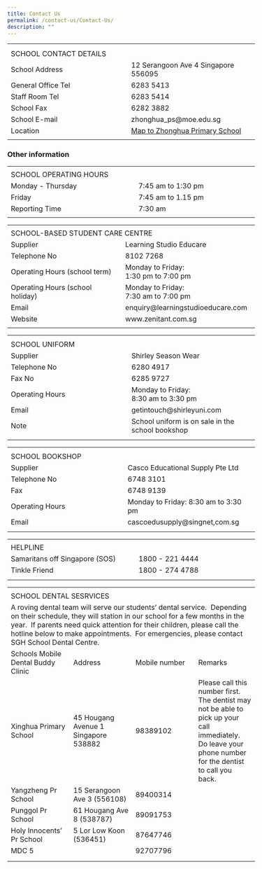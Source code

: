 ```yaml
---
title: Contact Us
permalink: /contact-us/Contact-Us/
description: ""
---
```

<table style="border-collapse:
 collapse;width:425pt" width="566" cellspacing="0" cellpadding="0" border="0"><colgroup><col style="mso-width-source:userset;mso-width-alt:5302;
 width:109pt" span="3" width="145"> <col style="mso-width-source:userset;mso-width-alt:4790;width:98pt" width="131"></colgroup><tbody><tr style="mso-height-source:userset;height:7.5pt" height="10"><td style="height:7.5pt;width:109pt" width="145" class="xl65" height="10"><a name="RANGE!C2:F10"></a></td><td style="width:109pt" width="145" class="xl65"></td><td style="width:109pt" width="145" class="xl65"></td><td style="width:98pt" width="131" class="xl65"></td></tr><tr style="height:15.75pt" height="21"><td style="height:15.75pt" class="xl67" height="21" colspan="4">SCHOOL CONTACT DETAILS</td></tr><tr style="height:15.75pt" height="21"><td style="height:15.75pt" class="xl65" height="21" colspan="2">School Address</td><td class="xl66" colspan="2">12 Serangoon Ave 4 Singapore 556095</td></tr><tr style="height:15.75pt" height="21"><td style="height:15.75pt" class="xl65" height="21" colspan="2">General Office Tel</td><td class="xl66" colspan="2">6283 5413</td></tr><tr style="height:15.75pt" height="21"><td style="height:15.75pt" class="xl65" height="21" colspan="2">Staff Room Tel</td><td class="xl66" colspan="2">6283 5414</td></tr><tr style="height:15.75pt" height="21"><td style="height:15.75pt" class="xl65" height="21" colspan="2">School Fax</td><td class="xl66" colspan="2">6282 3882</td></tr><tr style="height:15.75pt" height="21"><td style="height:15.75pt" class="xl65" height="21" colspan="2">School E-mail</td><td class="xl66" colspan="2">zhonghua_ps@moe.edu.sg</td></tr><tr style="mso-height-source:userset;height:15.75pt" height="21"><td style="height:15.75pt" class="xl65" height="21" colspan="2">Location</td><td class="xl68" colspan="2"><a href="https://www.google.com/maps/place/Zhonghua+Primary+School/@1.3598585,103.8673854,17z/data=!3m2!4b1!5s0x31da17aa2967fb09:0xcf3121e3b5fa38f6!4m6!3m5!1s0x31da17aa39517ac9:0xec3925b798d00a36!8m2!3d1.3598531!4d103.8695741!16s%2Fg%2F1tg29">Map to Zhonghua Primary School</a></td></tr><tr style="mso-height-source:userset;height:5.25pt" height="7"><td style="height:5.25pt" class="xl65" height="7"></td><td class="xl65"></td><td class="xl65"></td><td class="xl65"></td></tr></tbody></table>


### Other information

<table border="0" cellpadding="0" cellspacing="0" width="566" style="border-collapse:
 collapse;width:425pt"><colgroup><col width="145" span="3" style="mso-width-source:userset;mso-width-alt:5302;
 width:109pt"> <col width="131" style="mso-width-source:userset;mso-width-alt:4790;width:98pt"></colgroup><tbody><tr height="7" style="mso-height-source:userset;height:5.25pt"><td height="7" class="xl65" width="145" style="height:5.25pt;width:109pt"><a name="RANGE!C11:F16"></a></td><td class="xl65" width="145" style="width:109pt"></td><td class="xl65" width="145" style="width:109pt"></td><td class="xl65" width="131" style="width:98pt"></td></tr><tr height="21" style="height:15.75pt"><td colspan="4" height="21" class="xl66" style="height:15.75pt">SCHOOL OPERATING HOURS</td></tr><tr height="21" style="height:15.75pt"><td colspan="2" height="21" class="xl65" style="height:15.75pt">Monday - Thursday</td><td colspan="2" class="xl67">7:45 am to 1:30 pm</td></tr><tr height="21" style="height:15.75pt"><td colspan="2" height="21" class="xl65" style="height:15.75pt">Friday</td><td colspan="2" class="xl67">7:45 am to 1.15 pm</td></tr><tr height="21" style="height:15.75pt"><td colspan="2" height="21" class="xl65" style="height:15.75pt">Reporting Time</td><td colspan="2" class="xl68">7:30 am</td></tr><tr height="6" style="mso-height-source:userset;height:4.5pt"><td height="6" class="xl65" style="height:4.5pt"></td><td class="xl65"></td><td class="xl65"></td><td class="xl65"></td></tr></tbody></table>



<table border="0" cellpadding="0" cellspacing="0" width="566" style="border-collapse:
 collapse;width:425pt"><colgroup><col width="145" span="3" style="mso-width-source:userset;mso-width-alt:5302;
 width:109pt"> <col width="131" style="mso-width-source:userset;mso-width-alt:4790;width:98pt"></colgroup><tbody><tr height="6" style="mso-height-source:userset;height:4.5pt"><td height="6" class="xl65" width="145" style="height:4.5pt;width:109pt"><a name="RANGE!C18:F27"></a></td><td class="xl65" width="145" style="width:109pt"></td><td class="xl65" width="145" style="width:109pt"></td><td class="xl65" width="131" style="width:98pt"></td></tr><tr height="21" style="height:15.75pt"><td colspan="4" height="21" class="xl66" style="height:15.75pt">SCHOOL-BASED STUDENT CARE CENTRE</td></tr><tr height="21" style="height:15.75pt"><td colspan="2" height="21" class="xl65" style="height:15.75pt">Supplier</td><td colspan="2" class="xl68">Learning Studio Educare</td></tr><tr height="20" style="height:15.0pt"><td colspan="2" height="20" class="xl65" style="height:15.0pt">Telephone No</td><td colspan="2" class="xl69">8102 7268</td></tr><tr height="20" style="mso-height-source:userset;height:15.0pt"><td colspan="2" rowspan="2" height="40" class="xl67" width="290" style="height:30.0pt;
  width:218pt">Operating Hours (school term)</td><td colspan="2" rowspan="2" class="xl67" width="276" style="width:207pt">Monday to Friday: 
<br>1:30 pm to 7:00 pm </td></tr><tr height="20" style="height:15.0pt"></tr><tr height="41" style="mso-height-source:userset;height:30.75pt"><td colspan="2" height="41" class="xl65" style="height:30.75pt">Operating Hours (school holiday)</td><td colspan="2" class="xl70">Monday to Friday: 
	<br>7:30 am to 7:00 pm</td></tr><tr height="21" style="height:15.75pt"><td colspan="2" height="21" class="xl65" style="height:15.75pt">Email</td><td colspan="2" class="xl68">enquiry@learningstudioeducare.com</td></tr><tr height="21" style="height:15.75pt"><td colspan="2" height="21" class="xl65" style="height:15.75pt">Website</td><td colspan="2" class="xl68">www.zenitant.com.sg</td></tr><tr height="6" style="mso-height-source:userset;height:4.5pt"><td height="6" class="xl65" style="height:4.5pt"></td><td class="xl65"></td><td class="xl65"></td><td class="xl65"></td></tr></tbody></table>


<table border="0" cellpadding="0" cellspacing="0" width="566" style="border-collapse:
 collapse;width:425pt"><colgroup><col width="145" span="3" style="mso-width-source:userset;mso-width-alt:5302;
 width:109pt"> <col width="131" style="mso-width-source:userset;mso-width-alt:4790;width:98pt"></colgroup><tbody><tr height="8" style="mso-height-source:userset;height:6.0pt"><td height="8" class="xl65" width="145" style="height:6.0pt;width:109pt"><a name="RANGE!C29:F37"></a></td><td class="xl65" width="145" style="width:109pt"></td><td class="xl65" width="145" style="width:109pt"></td><td class="xl65" width="131" style="width:98pt"></td></tr><tr height="21" style="height:15.75pt"><td colspan="4" height="21" class="xl66" width="566" style="height:15.75pt;
  width:425pt">SCHOOL UNIFORM</td></tr><tr height="21" style="height:15.75pt"><td colspan="2" height="21" class="xl65" style="height:15.75pt">Supplier</td><td colspan="2" class="xl68">Shirley Season Wear</td></tr><tr height="21" style="height:15.75pt"><td colspan="2" height="21" class="xl65" style="height:15.75pt">Telephone No</td><td colspan="2" class="xl68">6280 4917</td></tr><tr height="21" style="height:15.75pt"><td colspan="2" height="21" class="xl65" style="height:15.75pt">Fax No</td><td colspan="2" class="xl68">6285 9727</td></tr><tr height="21" style="height:15.75pt"><td colspan="2" height="21" class="xl65" style="height:15.75pt">Operating Hours</td><td class="xl68" colspan="2" style="mso-ignore:colspan">Monday to Friday: 
<br>8:30 am to 3:30 pm</td></tr><tr height="21" style="height:15.75pt"><td colspan="2" height="21" class="xl65" style="height:15.75pt">Email</td><td colspan="2" class="xl68">getintouch@shirleyuni.com</td></tr><tr height="39" style="mso-height-source:userset;height:29.25pt"><td colspan="2" height="39" class="xl65" style="height:29.25pt">Note</td><td colspan="2" class="xl67" width="276" style="width:207pt">School uniform is on sale in the school bookshop</td></tr><tr height="9" style="mso-height-source:userset;height:6.75pt"><td height="9" class="xl65" style="height:6.75pt"></td><td class="xl65"></td><td class="xl65"></td><td class="xl65"></td></tr></tbody></table>



<table border="0" cellpadding="0" cellspacing="0" width="566" style="border-collapse:
 collapse;width:425pt"><colgroup><col width="145" span="3" style="mso-width-source:userset;mso-width-alt:5302;
 width:109pt"> <col width="131" style="mso-width-source:userset;mso-width-alt:4790;width:98pt"></colgroup><tbody><tr height="8" style="mso-height-source:userset;height:6.0pt"><td height="8" class="xl65" width="145" style="height:6.0pt;width:109pt"><a name="RANGE!C40:F47"></a></td><td class="xl65" width="145" style="width:109pt"></td><td class="xl65" width="145" style="width:109pt"></td><td class="xl65" width="131" style="width:98pt"></td></tr><tr height="21" style="height:15.75pt"><td colspan="4" height="21" class="xl66" width="566" style="height:15.75pt;
  width:425pt">SCHOOL BOOKSHOP</td></tr><tr height="21" style="height:15.75pt"><td colspan="2" height="21" class="xl65" style="height:15.75pt">Supplier&nbsp;</td><td colspan="2" class="xl67">Casco Educational Supply Pte Ltd</td></tr><tr height="21" style="height:15.75pt"><td colspan="2" height="21" class="xl65" style="height:15.75pt">Telephone No</td><td colspan="2" class="xl67">6748 3101</td></tr><tr height="21" style="height:15.75pt"><td colspan="2" height="21" class="xl65" style="height:15.75pt">Fax</td><td colspan="2" class="xl67">6748 9139</td></tr><tr height="21" style="height:15.75pt"><td colspan="2" height="21" class="xl65" style="height:15.75pt">Operating Hours</td><td colspan="2" class="xl67">Monday to Friday: 8:30 am to 3:30 pm</td></tr><tr height="21" style="height:15.75pt"><td colspan="2" height="21" class="xl65" style="height:15.75pt">Email</td><td colspan="2" class="xl67">cascoedusupply@singnet,com.sg</td></tr><tr height="9" style="mso-height-source:userset;height:6.75pt"><td height="9" class="xl65" style="height:6.75pt"></td><td class="xl65"></td><td class="xl65"></td><td class="xl65"></td></tr></tbody></table>
	
	

<table border="0" cellpadding="0" cellspacing="0" width="566" style="border-collapse:
 collapse;width:425pt"><colgroup><col width="145" span="3" style="mso-width-source:userset;mso-width-alt:5302;
 width:109pt"> <col width="131" style="mso-width-source:userset;mso-width-alt:4790;width:98pt"></colgroup><tbody><tr height="6" style="mso-height-source:userset;height:4.5pt"><td height="6" class="xl65" width="145" style="height:4.5pt;width:109pt"><a name="RANGE!C50:F54"></a></td><td class="xl65" width="145" style="width:109pt"></td><td class="xl65" width="145" style="width:109pt"></td><td class="xl65" width="131" style="width:98pt"></td></tr><tr height="21" style="mso-height-source:userset;height:15.75pt"><td colspan="4" height="21" class="xl66" width="566" style="height:15.75pt;
  width:425pt">HELPLINE</td></tr><tr height="21" style="height:15.75pt"><td colspan="2" height="21" class="xl65" style="height:15.75pt">Samaritans off Singapore (SOS)</td><td colspan="2" class="xl67">1800 - 221 4444</td></tr><tr height="21" style="height:15.75pt"><td colspan="2" height="21" class="xl65" style="height:15.75pt">Tinkle Friend</td><td colspan="2" class="xl67">1800 - 274 4788</td></tr><tr height="8" style="mso-height-source:userset;height:6.0pt"><td height="8" class="xl65" style="height:6.0pt"></td><td class="xl65"></td><td class="xl65"></td><td class="xl65"></td></tr></tbody></table>
	

<table border="0" cellpadding="0" cellspacing="0" width="566" style="border-collapse:
 collapse;width:425pt"><colgroup><col width="145" span="3" style="mso-width-source:userset;mso-width-alt:5302;
 width:109pt"> <col width="131" style="mso-width-source:userset;mso-width-alt:4790;width:98pt"></colgroup><tbody><tr height="8" style="mso-height-source:userset;height:6.0pt"><td height="8" class="xl65" width="145" style="height:6.0pt;width:109pt"><a name="RANGE!C56:F65"></a></td><td class="xl65" width="145" style="width:109pt"></td><td class="xl65" width="145" style="width:109pt"></td><td class="xl65" width="131" style="width:98pt"></td></tr><tr height="21" style="mso-height-source:userset;height:15.75pt"><td colspan="4" height="21" class="xl72" width="566" style="height:15.75pt;
  width:425pt">SCHOOL DENTAL SESRVICES</td></tr><tr height="105" style="mso-height-source:userset;height:78.75pt"><td colspan="4" height="105" class="xl73" width="566" style="height:78.75pt;
  width:425pt">A roving dental team will serve our students’ dental service.&nbsp; Depending on their schedule, they will station in our school for a few months in the year.&nbsp; If parents need quick attention for their children, please call the hotline below to make appointments.&nbsp; For emergencies, please contact SGH School Dental Centre.</td></tr><tr height="41" style="height:30.75pt"><td height="41" class="xl71" width="145" style="height:30.75pt;border-top:none;
  width:109pt">Schools Mobile Dental Buddy Clinic&nbsp;</td><td class="xl70" style="border-top:none;border-left:none">Address</td><td class="xl74" style="border-top:none;border-left:none">Mobile number</td><td class="xl66" style="border-top:none;border-left:none">Remarks</td></tr><tr height="181" style="height:135.75pt"><td height="181" class="xl67" width="145" style="height:135.75pt;width:109pt">Xinghua Primary School</td><td class="xl69" width="145" style="border-top:none;width:109pt">45 Hougang Avenue 1 Singapore 538882</td><td class="xl74" style="border-top:none;border-left:none">98389102</td><td class="xl68" width="131" style="border-top:none;border-left:none;width:98pt">Please call this number first.&nbsp; The dentist may not be able to pick up your call immediately.&nbsp; Do leave your phone number for the dentist to call you back.</td></tr><tr height="41" style="height:30.75pt"><td height="41" class="xl67" width="145" style="height:30.75pt;width:109pt">Yangzheng Pr School</td><td class="xl69" width="145" style="border-top:none;width:109pt">15 Serangoon Ave 3 (556108)</td><td class="xl74" style="border-top:none;border-left:none">89400314</td><td class="xl66" style="border-top:none;border-left:none">&nbsp;</td></tr><tr height="41" style="height:30.75pt"><td height="41" class="xl67" width="145" style="height:30.75pt;width:109pt">Punggol Pr School</td><td class="xl69" width="145" style="border-top:none;width:109pt">61 Hougang Ave 8 (538787)</td><td class="xl74" style="border-top:none;border-left:none">89091753&nbsp;</td><td class="xl66" style="border-top:none;border-left:none">&nbsp;</td></tr><tr height="41" style="height:30.75pt"><td height="41" class="xl67" width="145" style="height:30.75pt;width:109pt">Holy Innocents’ Pr School</td><td class="xl69" width="145" style="border-top:none;width:109pt">5 Lor Low Koon (536451)</td><td class="xl74" style="border-top:none;border-left:none">87647746&nbsp;</td><td class="xl66" style="border-top:none;border-left:none">&nbsp;</td></tr><tr height="21" style="height:15.75pt"><td height="21" class="xl65" style="height:15.75pt">MDC 5</td><td class="xl70" style="border-top:none">&nbsp;</td><td class="xl74" style="border-top:none;border-left:none">92707796</td><td class="xl66" style="border-top:none;border-left:none">&nbsp;</td></tr><tr height="10" style="mso-height-source:userset;height:7.5pt"><td height="10" class="xl65" style="height:7.5pt"></td><td class="xl65"></td><td class="xl65"></td><td class="xl65"></td></tr></tbody></table>